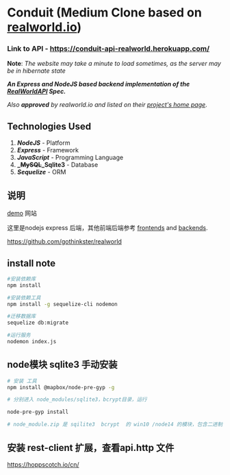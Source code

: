 # Conduit (Medium Clone based on [realworld.io](https://github.com/gothinkster/realworld))

### Link to API - https://conduit-api-realworld.herokuapp.com/

**Note**: _The website may take a minute to load sometimes, as the server may be in hibernate state_

**_An Express and NodeJS based backend implementation of the [RealWorldAPI](https://github.com/gothinkster/realworld/tree/master/api) Spec._**

_Also **approved** by realworld.io and listed on their [project's home page](https://codebase.show/projects/realworld?category=backend&language=javascript)_.

## Technologies Used

1. **_NodeJS_** - Platform
2. **_Express_** - Framework
3. **_JavaScript_** - Programming Language
4. **_~~MySQL~~_Sqlite3** - Database
5. **_Sequelize_** - ORM



## 说明

[demo](https://demo.realworld.io/#/) 网站

这里是nodejs express 后端，其他前端后端参考  [frontends](https://codebase.show/projects/realworld?category=frontend) and [backends](https://codebase.show/projects/realworld?category=backend).

https://github.com/gothinkster/realworld

## install note

```sh
#安装依赖库
npm install

#安装依赖工具
npm install -g sequelize-cli nodemon

#迁移数据库
sequelize db:migrate

#运行服务
nodemon index.js
```




## node模块 sqlite3 手动安装

```sh
# 安装 工具
npm install @mapbox/node-pre-gyp -g

# 分别进入 node_modules/sqlite3，bcrypt目录，运行

node-pre-gyp install

# node_module.zip 是 sqilite3  bcrypt  的 win10 /node14 的模块，包含二进制文件
```

## 安装 rest-client 扩展，查看api.http 文件

https://hoppscotch.io/cn/

